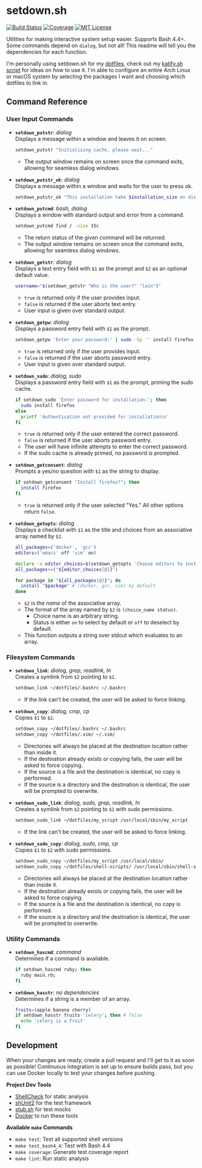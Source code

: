 # setdown.sh

[![Build Status][build-badge]][build-link] [![Coverage][coverage-badge]][coverage-link] [![MIT License][license-badge]](LICENSE.md)

Utilities for making interactive system setup easier. Supports Bash 4.4+. Some commands depend on `dialog`, but not all! This readme will tell you the dependencies for each function.

I'm personally using setdown.sh for my [dotfiles](https://github.com/codehearts/dotfiles), check out my [katify.sh script](https://github.com/codehearts/dotfiles/blob/master/katify.sh) for ideas on how to use it. I'm able to configure an entire Arch Linux or macOS system by selecting the packages I want and choosing which dotfiles to link in.

## Command Reference

### User Input Commands

- **`setdown_putstr`**: *dialog*  
Displays a message within a window and leaves it on screen.

  ```bash
  setdown_putstr "Initializing cache, please wait..."
  ```

  - The output window remains on screen once the command exits, allowing for seamless dialog windows.

- **`setdown_putstr_ok`**: *dialog*  
Displays a message within a window and waits for the user to press ok.

  ```bash
  setdown_putstr_ok "This installation take $installation_size on disk"
  ```

- **`setdown_putcmd`**: *bash, dialog*  
Displays a window with standard output and error from a command. 

  ```bash
  setdown_putcmd find / -size 15c
  ```

  - The return status of the given command will be returned.
  - The output window remains on screen once the command exits, allowing for seamless dialog windows.

- **`setdown_getstr`**: *dialog*  
Displays a text entry field with `$1` as the prompt and `$2` as an optional default value.

  ```bash
  username="$(setdown_getstr "Who is the user?" "lain")"
  ```

  - `true` is returned only if the user provides input.
  - `false` is returned if the user aborts text entry.
  - User input is given over standard output.

- **`setdown_getpw`**: *dialog*  
Displays a password entry field with `$1` as the prompt.

  ```bash
  setdown_getpw 'Enter your password:' | sudo -Sp '' install firefox
  ```

  - `true` is returned only if the user provides input.
  - `false` is returned if the user aborts password entry.
  - User input is given over standard output.

- **`setdown_sudo`**: *dialog, sudo*  
Displays a password entry field with `$1` as the prompt, priming the sudo cache.

  ```bash
  if setdown_sudo 'Enter password for installation:'; then
    sudo install firefox
  else
    printf 'Authentication not provided for installation\n'
  fi
  ```

  - `true` is returned only if the user entered the correct password.
  - `false` is returned if the user aborts password entry.
  - The user will have infinite attempts to enter the correct password.
  - If the sudo cache is already primed, no password is prompted.

- **`setdown_getconsent`**: *dialog*  
Prompts a yes/no question with `$1` as the string to display.

  ```bash
  if setdown_getconsent "Install firefox?"; then
    install firefox
  fi
  ```

  - `true` is returned only if the user selected "Yes." All other options return `false`.

- **`setdown_getopts`**: *dialog*  
Displays a checklist with `$1` as the title and choices from an associative array named by `$2`.

  ```bash
  all_packages=('docker', 'gcc')
  editors=('emacs' off 'vim' on)

  declare -a editor_choices=$(setdown_getopts 'Choose editors to install' editors)
  all_packages+=("${editor_choices[@]}")

  for package in "${all_packages[@]}"; do
    install "$package" # (docker, gcc, vim) by default
  done
  ```

  - `$2` is the _name_ of the associative array.
  - The format of the array named by `$2` is `(choice_name status)`.
    - Choice name is an arbitrary string.
    - Status is either `on` to select by default or `off` to deselect by default.
  - This function outputs a string over stdout which evaluates to an array.


### Filesystem Commands

- **`setdown_link`**: *dialog, grep, readlink, ln*  
Creates a symlink from `$2` pointing to `$1`.

  ```bash
  setdown_link ~/dotfiles/.bashrc ~/.bashrc
  ```

  - If the link can't be created, the user will be asked to force linking.


- **`setdown_copy`**: *dialog, cmp, cp*  
Copies `$1` to `$2`.

  ```bash
  setdown_copy ~/dotfiles/.bashrc ~/.bashrc
  setdown_copy ~/dotfiles/.vim/ ~/.vim/
  ```

  - Directories will always be placed at the destination location rather than inside it.
  - If the destination already exists or copying fails, the user will be asked to force copying.
  - If the source is a file and the destination is identical, no copy is performed.
  - If the source is a directory and the destination is identical, the user will be prompted to overwrite.

- **`setdown_sudo_link`**: *dialog, sudo, grep, readlink, ln*  
Creates a symlink from `$2` pointing to `$1` with sudo permissions.

  ```bash
  setdown_sudo_link ~/dotfiles/my_script /usr/local/sbin/my_script
  ```

  - If the link can't be created, the user will be asked to force linking.


- **`setdown_sudo_copy`**: *dialog, sudo, cmp, cp*  
Copies `$1` to `$2` with sudo permissions.

  ```bash
  setdown_sudo_copy ~/dotfiles/my_script /usr/local/sbin/
  setdown_sudo_copy ~/dotfiles/shell-scripts/ /usr/local/sbin/shell-scripts
  ```

  - Directories will always be placed at the destination location rather than inside it.
  - If the destination already exists or copying fails, the user will be asked to force copying.
  - If the source is a file and the destination is identical, no copy is performed.
  - If the source is a directory and the destination is identical, the user will be prompted to overwrite.

### Utility Commands

- **`setdown_hascmd`**: *command*  
Determines if a command is available.

  ```bash
  if setdown_hascmd ruby; then
    ruby main.rb;
  fi
  ```

- **`setdown_hasstr`**: *no dependencies*  
Determines if a string is a member of an array.

  ```bash
  fruits=(apple banana cherry)
  if setdown_hasstr fruits 'celery'; then # false
    echo 'celery is a fruit'
  fi
  ```

## Development

When your changes are ready, create a pull request and I'll get to it as soon as possible! Continuous integration is set up to ensure builds pass, but you can use Docker locally to test your changes before pushing.

**Project Dev Tools**  
- [ShellCheck](https://github.com/koalaman/shellcheck) for static analysis
- [shUnit2](https://github.com/kward/shunit2) for the test framework
- [stub.sh](https://github.com/jimeh/stub.sh) for test mocks
- [Docker](https://www.docker.com) to run these tools

**Available `make` Commands**  
- `make test`: Test all supported shell versions
- `make test_bash4_4`: Test with Bash 4.4
- `make coverage`: Generate test coverage report
- `make lint`: Run static analysis

[coverage-badge]: https://codecov.io/gh/codehearts/setdown.sh/branch/master/graph/badge.svg
[coverage-link]:  https://codecov.io/gh/codehearts/setdown.sh
[license-badge]:  https://img.shields.io/badge/license-MIT-007EC7.svg
[build-badge]:    https://travis-ci.org/codehearts/setdown.sh.svg?branch=master
[build-link]:     https://travis-ci.org/codehearts/setdown.sh
